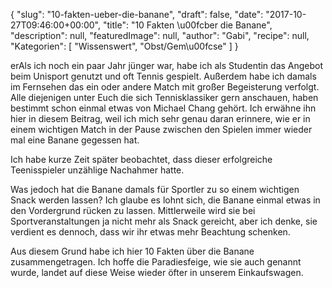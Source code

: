 {
    "slug": "10-fakten-ueber-die-banane",
    "draft": false,
    "date": "2017-10-27T09:46:00+00:00",
    "title": "10 Fakten \u00fcber die Banane",
    "description": null,
    "featuredImage": null,
    "author": "Gabi",
    "recipe": null,
    "Kategorien": [
        "Wissenswert",
        "Obst\/Gem\u00fcse"
    ]
}

erAls ich noch ein paar Jahr jünger war, habe ich als Studentin das Angebot beim Unisport genutzt und oft Tennis gespielt. Außerdem habe ich damals  im Fernsehen das ein oder andere Match mit großer Begeisterung verfolgt. Alle diejenigen unter Euch die sich Tennisklassiker gern anschauen, haben bestimmt schon einmal etwas von Michael Chang gehört. Ich erwähne ihn hier in diesem Beitrag, weil ich mich sehr genau daran erinnere, wie er in einem wichtigen Match in der Pause zwischen den Spielen immer wieder mal eine Banane gegessen hat.

Ich habe kurze Zeit später beobachtet, dass dieser erfolgreiche Teenisspieler unzählige Nachahmer hatte.

Was jedoch hat die Banane damals für Sportler zu so einem wichtigen Snack werden lassen? Ich glaube es lohnt sich, die Banane einmal etwas in den Vordergrund rücken zu lassen. Mittlerweile wird sie bei Sportveranstaltungen ja nicht mehr als Snack gereicht, aber ich denke, sie verdient es dennoch, dass wir ihr etwas mehr Beachtung schenken.

Aus diesem Grund habe ich hier 10 Fakten über die Banane zusammengetragen. Ich hoffe die Paradiesfeige, wie sie auch genannt wurde, landet auf diese Weise wieder öfter in unserem Einkaufswagen.